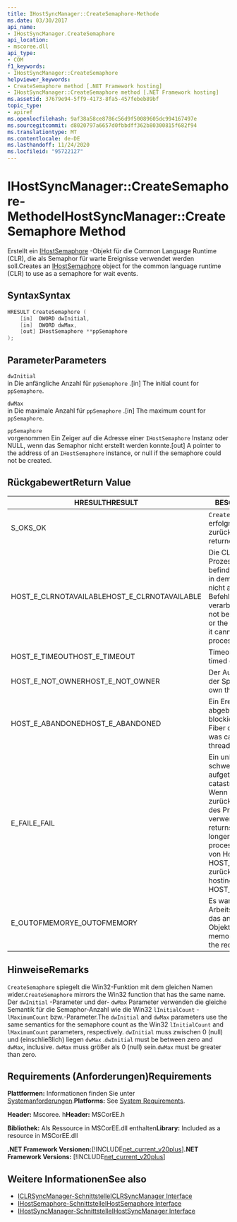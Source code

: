 ```yaml
---
title: IHostSyncManager::CreateSemaphore-Methode
ms.date: 03/30/2017
api_name:
- IHostSyncManager.CreateSemaphore
api_location:
- mscoree.dll
api_type:
- COM
f1_keywords:
- IHostSyncManager::CreateSemaphore
helpviewer_keywords:
- CreateSemaphore method [.NET Framework hosting]
- IHostSyncManager::CreateSemaphore method [.NET Framework hosting]
ms.assetid: 37679e94-5ff9-4173-8fa5-457febeb89bf
topic_type:
- apiref
ms.openlocfilehash: 9af38a58ce8786c56d9f50089605dc994167497e
ms.sourcegitcommit: d8020797a6657d0fbbdff362b80300815f682f94
ms.translationtype: MT
ms.contentlocale: de-DE
ms.lasthandoff: 11/24/2020
ms.locfileid: "95722127"
---
```

# <a name="ihostsyncmanagercreatesemaphore-method"></a><span data-ttu-id="c057a-102">IHostSyncManager::CreateSemaphore-Methode</span><span class="sxs-lookup"><span data-stu-id="c057a-102">IHostSyncManager::CreateSemaphore Method</span></span>

<span data-ttu-id="c057a-103">Erstellt ein [IHostSemaphore](ihostsemaphore-interface.md) -Objekt für die Common Language Runtime (CLR), die als Semaphor für warte Ereignisse verwendet werden soll.</span><span class="sxs-lookup"><span data-stu-id="c057a-103">Creates an [IHostSemaphore](ihostsemaphore-interface.md) object for the common language runtime (CLR) to use as a semaphore for wait events.</span></span>  
  
## <a name="syntax"></a><span data-ttu-id="c057a-104">Syntax</span><span class="sxs-lookup"><span data-stu-id="c057a-104">Syntax</span></span>  
  
```cpp  
HRESULT CreateSemaphore (  
    [in]  DWORD dwInitial,  
    [in]  DWORD dwMax,  
    [out] IHostSemaphore **ppSemaphore  
);  
```  
  
## <a name="parameters"></a><span data-ttu-id="c057a-105">Parameter</span><span class="sxs-lookup"><span data-stu-id="c057a-105">Parameters</span></span>  

 `dwInitial`  
 <span data-ttu-id="c057a-106">in Die anfängliche Anzahl für `ppSemaphore` .</span><span class="sxs-lookup"><span data-stu-id="c057a-106">[in] The initial count for `ppSemaphore`.</span></span>  
  
 `dwMax`  
 <span data-ttu-id="c057a-107">in Die maximale Anzahl für `ppSemaphore` .</span><span class="sxs-lookup"><span data-stu-id="c057a-107">[in] The maximum count for `ppSemaphore`.</span></span>  
  
 `ppSemaphore`  
 <span data-ttu-id="c057a-108">vorgenommen Ein Zeiger auf die Adresse einer `IHostSemaphore` Instanz oder NULL, wenn das Semaphor nicht erstellt werden konnte.</span><span class="sxs-lookup"><span data-stu-id="c057a-108">[out] A pointer to the address of an `IHostSemaphore` instance, or null if the semaphore could not be created.</span></span>  
  
## <a name="return-value"></a><span data-ttu-id="c057a-109">Rückgabewert</span><span class="sxs-lookup"><span data-stu-id="c057a-109">Return Value</span></span>  
  
|<span data-ttu-id="c057a-110">HRESULT</span><span class="sxs-lookup"><span data-stu-id="c057a-110">HRESULT</span></span>|<span data-ttu-id="c057a-111">BESCHREIBUNG</span><span class="sxs-lookup"><span data-stu-id="c057a-111">Description</span></span>|  
|-------------|-----------------|  
|<span data-ttu-id="c057a-112">S_OK</span><span class="sxs-lookup"><span data-stu-id="c057a-112">S_OK</span></span>|<span data-ttu-id="c057a-113">`CreateSemaphore` wurde erfolgreich zurückgegeben.</span><span class="sxs-lookup"><span data-stu-id="c057a-113">`CreateSemaphore` returned successfully.</span></span>|  
|<span data-ttu-id="c057a-114">HOST_E_CLRNOTAVAILABLE</span><span class="sxs-lookup"><span data-stu-id="c057a-114">HOST_E_CLRNOTAVAILABLE</span></span>|<span data-ttu-id="c057a-115">Die CLR wurde nicht in einen Prozess geladen, oder die CLR befindet sich in einem Zustand, in dem Sie verwalteten Code nicht ausführen oder den-Befehl nicht erfolgreich verarbeiten kann.</span><span class="sxs-lookup"><span data-stu-id="c057a-115">The CLR has not been loaded into a process, or the CLR is in a state in which it cannot run managed code or process the call successfully.</span></span>|  
|<span data-ttu-id="c057a-116">HOST_E_TIMEOUT</span><span class="sxs-lookup"><span data-stu-id="c057a-116">HOST_E_TIMEOUT</span></span>|<span data-ttu-id="c057a-117">Timeout des Aufrufes.</span><span class="sxs-lookup"><span data-stu-id="c057a-117">The call timed out.</span></span>|  
|<span data-ttu-id="c057a-118">HOST_E_NOT_OWNER</span><span class="sxs-lookup"><span data-stu-id="c057a-118">HOST_E_NOT_OWNER</span></span>|<span data-ttu-id="c057a-119">Der Aufrufer ist nicht Besitzer der Sperre.</span><span class="sxs-lookup"><span data-stu-id="c057a-119">The caller does not own the lock.</span></span>|  
|<span data-ttu-id="c057a-120">HOST_E_ABANDONED</span><span class="sxs-lookup"><span data-stu-id="c057a-120">HOST_E_ABANDONED</span></span>|<span data-ttu-id="c057a-121">Ein Ereignis wurde abgebrochen, während ein blockierter Thread oder eine Fiber darauf wartete.</span><span class="sxs-lookup"><span data-stu-id="c057a-121">An event was canceled while a blocked thread or fiber was waiting on it.</span></span>|  
|<span data-ttu-id="c057a-122">E_FAIL</span><span class="sxs-lookup"><span data-stu-id="c057a-122">E_FAIL</span></span>|<span data-ttu-id="c057a-123">Ein unbekannter schwerwiegender Fehler ist aufgetreten.</span><span class="sxs-lookup"><span data-stu-id="c057a-123">An unknown catastrophic failure occurred.</span></span> <span data-ttu-id="c057a-124">Wenn eine Methode E_FAIL zurückgibt, ist die CLR innerhalb des Prozesses nicht mehr verwendbar.</span><span class="sxs-lookup"><span data-stu-id="c057a-124">When a method returns E_FAIL, the CLR is no longer usable within the process.</span></span> <span data-ttu-id="c057a-125">Nachfolgende Aufrufe von Hostingmethoden geben HOST_E_CLRNOTAVAILABLE zurück.</span><span class="sxs-lookup"><span data-stu-id="c057a-125">Subsequent calls to hosting methods return HOST_E_CLRNOTAVAILABLE.</span></span>|  
|<span data-ttu-id="c057a-126">E_OUTOFMEMORY</span><span class="sxs-lookup"><span data-stu-id="c057a-126">E_OUTOFMEMORY</span></span>|<span data-ttu-id="c057a-127">Es war nicht genügend Arbeitsspeicher verfügbar, um das angeforderte Ereignis Objekt zu erstellen.</span><span class="sxs-lookup"><span data-stu-id="c057a-127">Not enough memory was available to create the requested event object.</span></span>|  
  
## <a name="remarks"></a><span data-ttu-id="c057a-128">Hinweise</span><span class="sxs-lookup"><span data-stu-id="c057a-128">Remarks</span></span>  

 <span data-ttu-id="c057a-129">`CreateSemaphore` spiegelt die Win32-Funktion mit dem gleichen Namen wider.</span><span class="sxs-lookup"><span data-stu-id="c057a-129">`CreateSemaphore` mirrors the Win32 function that has the same name.</span></span> <span data-ttu-id="c057a-130">Der `dwInitial` -Parameter und der- `dwMax` Parameter verwenden die gleiche Semantik für die Semaphor-Anzahl wie die Win32 `lInitialCount` - `lMaximumCount` bzw.-Parameter.</span><span class="sxs-lookup"><span data-stu-id="c057a-130">The `dwInitial` and `dwMax` parameters use the same semantics for the semaphore count as the Win32 `lInitialCount` and `lMaximumCount` parameters, respectively.</span></span> <span data-ttu-id="c057a-131">`dwInitial` muss zwischen 0 (null) und (einschließlich) liegen `dwMax` .</span><span class="sxs-lookup"><span data-stu-id="c057a-131">`dwInitial` must be between zero and `dwMax`, inclusive.</span></span> <span data-ttu-id="c057a-132">`dwMax` muss größer als 0 (null) sein.</span><span class="sxs-lookup"><span data-stu-id="c057a-132">`dwMax` must be greater than zero.</span></span>  
  
## <a name="requirements"></a><span data-ttu-id="c057a-133">Requirements (Anforderungen)</span><span class="sxs-lookup"><span data-stu-id="c057a-133">Requirements</span></span>  

 <span data-ttu-id="c057a-134">**Plattformen:** Informationen finden Sie unter [Systemanforderungen](../../get-started/system-requirements.md).</span><span class="sxs-lookup"><span data-stu-id="c057a-134">**Platforms:** See [System Requirements](../../get-started/system-requirements.md).</span></span>  
  
 <span data-ttu-id="c057a-135">**Header:** Mscoree. h</span><span class="sxs-lookup"><span data-stu-id="c057a-135">**Header:** MSCorEE.h</span></span>  
  
 <span data-ttu-id="c057a-136">**Bibliothek:** Als Ressource in MSCorEE.dll enthalten</span><span class="sxs-lookup"><span data-stu-id="c057a-136">**Library:** Included as a resource in MSCorEE.dll</span></span>  
  
 <span data-ttu-id="c057a-137">**.NET Framework Versionen:**[!INCLUDE[net_current_v20plus](../../../../includes/net-current-v20plus-md.md)]</span><span class="sxs-lookup"><span data-stu-id="c057a-137">**.NET Framework Versions:** [!INCLUDE[net_current_v20plus](../../../../includes/net-current-v20plus-md.md)]</span></span>  
  
## <a name="see-also"></a><span data-ttu-id="c057a-138">Weitere Informationen</span><span class="sxs-lookup"><span data-stu-id="c057a-138">See also</span></span>

- [<span data-ttu-id="c057a-139">ICLRSyncManager-Schnittstelle</span><span class="sxs-lookup"><span data-stu-id="c057a-139">ICLRSyncManager Interface</span></span>](iclrsyncmanager-interface.md)
- [<span data-ttu-id="c057a-140">IHostSemaphore-Schnittstelle</span><span class="sxs-lookup"><span data-stu-id="c057a-140">IHostSemaphore Interface</span></span>](ihostsemaphore-interface.md)
- [<span data-ttu-id="c057a-141">IHostSyncManager-Schnittstelle</span><span class="sxs-lookup"><span data-stu-id="c057a-141">IHostSyncManager Interface</span></span>](ihostsyncmanager-interface.md)
